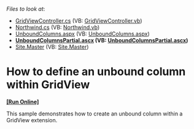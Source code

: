 <!-- default file list -->
*Files to look at*:

* [GridViewController.cs](./CS/GridView.UnboundColumns/Controllers/GridViewController.cs) (VB: [GridViewController.vb](./VB/GridView.UnboundColumns/Controllers/GridViewController.vb))
* [Northwind.cs](./CS/GridView.UnboundColumns/Models/Northwind.cs) (VB: [Northwind.vb](./VB/GridView.UnboundColumns/Models/Northwind.vb))
* [UnboundColumns.aspx](./CS/GridView.UnboundColumns/Views/GridView/UnboundColumns.aspx) (VB: [UnboundColumns.aspx](./VB/GridView.UnboundColumns/Views/GridView/UnboundColumns.aspx))
* **[UnboundColumnsPartial.ascx](./CS/GridView.UnboundColumns/Views/GridView/UnboundColumnsPartial.ascx) (VB: [UnboundColumnsPartial.ascx](./VB/GridView.UnboundColumns/Views/GridView/UnboundColumnsPartial.ascx))**
* [Site.Master](./CS/GridView.UnboundColumns/Views/Shared/Site.Master) (VB: [Site.Master](./VB/GridView.UnboundColumns/Views/Shared/Site.Master))
<!-- default file list end -->
# How to define an unbound column within GridView
<!-- run online -->
**[[Run Online]](https://codecentral.devexpress.com/e2824)**
<!-- run online end -->


<p>This sample demonstrates how to create an unbound column within a GridView extension.</p>

<br/>


